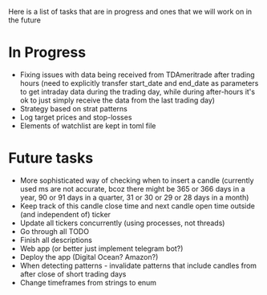 Here is a list of tasks that are in progress and ones that we will work on in the future

# In Progress
* Fixing issues with data being received from TDAmeritrade after trading hours (need to explicitly transfer start_date and end_date as parameters to get intraday data during the trading day, while during after-hours it's ok to just simply receive the data from the last trading day)
* Strategy based on strat patterns
* Log target prices and stop-losses
* Elements of watchlist are kept in toml file

# Future tasks
* More sophisticated way of checking when to insert a candle (currently used ms are not accurate, bcoz there might be 365 or 366 days in a year, 90 or 91 days in a quarter, 31 or 30 or 29 or 28 days in a month)
* Keep track of this candle close time and next candle open time outside (and independent of) ticker 
* Update all tickers concurrently (using processes, not threads)
* Go through all TODO
* Finish all descriptions
* Web app (or better just implement telegram bot?)
* Deploy the app (Digital Ocean? Amazon?)
* When detecting patterns - invalidate patterns that include candles from after close of short trading days 
* Change timeframes from strings to enum 
